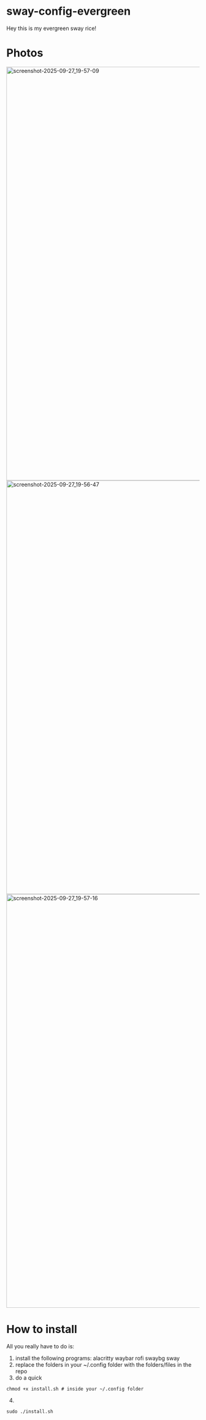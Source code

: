 # sway-config-evergreen

Hey this is my evergreen sway rice!

# Photos

<img width="1920" height="1080" alt="screenshot-2025-09-27_19-57-09" src="https://github.com/user-attachments/assets/4f04af4a-2953-43de-9f7c-d99feee2a9c4" />

<img width="1920" height="1080" alt="screenshot-2025-09-27_19-56-47" src="https://github.com/user-attachments/assets/6a4ba833-f18c-470f-838c-c697ec8b23a6" />

<img width="1920" height="1080" alt="screenshot-2025-09-27_19-57-16" src="https://github.com/user-attachments/assets/6e7baefa-a8ed-4c00-b37b-c2956057b39a" />

# How to install
All you really have to do is:
  1) install the following programs:
    alacritty
    waybar
    rofi
    swaybg
    sway
  2) replace the folders in your ~/.config folder with the folders/files in the repo
  3) do a quick
  ```
  chmod +x install.sh # inside your ~/.config folder
  ```
  4)
  ```
  sudo ./install.sh
  ```
  
